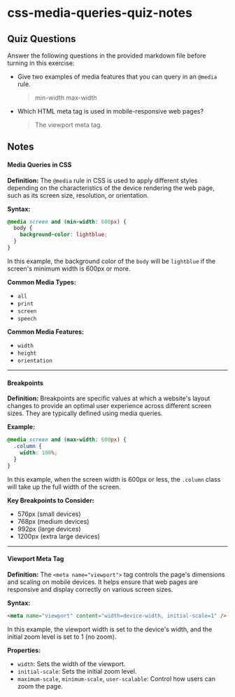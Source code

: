 # css-media-queries-quiz-notes

## Quiz Questions

Answer the following questions in the provided markdown file before turning in this exercise:

- Give two examples of media features that you can query in an `@media` rule.

  > min-width
  > max-width

- Which HTML meta tag is used in mobile-responsive web pages?
  > The viewport meta tag.

## Notes

#### Media Queries in CSS

**Definition:** The `@media` rule in CSS is used to apply different styles depending on the characteristics of the device rendering the web page, such as its screen size, resolution, or orientation.

**Syntax:**

```css
@media screen and (min-width: 600px) {
  body {
    background-color: lightblue;
  }
}
```

In this example, the background color of the `body` will be `lightblue` if the screen's minimum width is 600px or more.

**Common Media Types:**

- `all`
- `print`
- `screen`
- `speech`

**Common Media Features:**

- `width`
- `height`
- `orientation`

---

#### Breakpoints

**Definition:** Breakpoints are specific values at which a website's layout changes to provide an optimal user experience across different screen sizes. They are typically defined using media queries.

**Example:**

```css
@media screen and (max-width: 600px) {
  .column {
    width: 100%;
  }
}
```

In this example, when the screen width is 600px or less, the `.column` class will take up the full width of the screen.

**Key Breakpoints to Consider:**

- 576px (small devices)
- 768px (medium devices)
- 992px (large devices)
- 1200px (extra large devices)

---

#### Viewport Meta Tag

**Definition:** The `<meta name="viewport">` tag controls the page's dimensions and scaling on mobile devices. It helps ensure that web pages are responsive and display correctly on various screen sizes.

**Syntax:**

```html
<meta name="viewport" content="width=device-width, initial-scale=1" />
```

In this example, the viewport width is set to the device's width, and the initial zoom level is set to 1 (no zoom).

**Properties:**

- `width`: Sets the width of the viewport.
- `initial-scale`: Sets the initial zoom level.
- `maximum-scale`, `minimum-scale`, `user-scalable`: Control how users can zoom the page.
